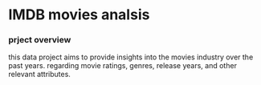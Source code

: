 # IMDB movies analsis
### prject overview
this data project aims to provide insights into the movies industry over the past years. regarding movie ratings, genres, release years, and other relevant attributes.
